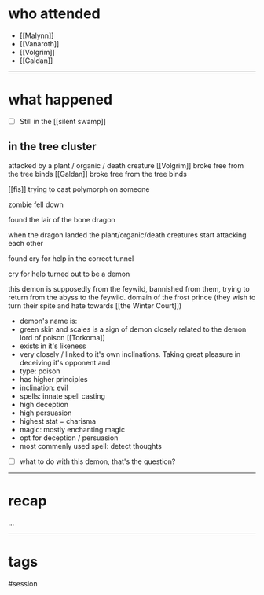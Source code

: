 # who attended

- [[Malynn]]
- [[Vanaroth]]
- [[Volgrim]]
- [[Galdan]]

---
# what happened

- [ ] Still in the [[silent swamp]]

## in the tree cluster
attacked by a plant / organic / death creature
[[Volgrim]] broke free from the tree binds
[[Galdan]] broke free from the tree binds

[[fis]] trying to cast polymorph on someone

zombie fell down

found the lair of the bone dragon

when the dragon landed the plant/organic/death creatures start attacking each other

found cry for help in the correct tunnel

cry for help turned out to be a demon

this demon is supposedly from the feywild, bannished from them, trying to return from the abyss to the feywild. domain of the frost prince (they wish to turn their spite and hate towards [[the Winter Court]])
- demon's name is: 
- green skin and scales is a sign of demon closely related to the demon lord of poison [[Torkoma]] 
- exists in it's likeness
- very closely / linked to it's own inclinations. Taking great pleasure in deceiving it's opponent and 
- type: poison
- has higher principles
- inclination: evil
- spells: innate spell casting
- high deception
- high persuasion
- highest stat = charisma
- magic: mostly enchanting magic
- opt for deception / persuasion
- most commenly used spell: detect thoughts

- [ ] what to do with this demon, that's the question?


---
# recap

...

---
# tags

#session